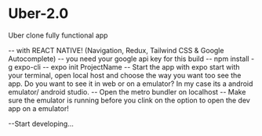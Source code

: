 # Uber-2.0
Uber clone fully functional app

-- with REACT NATIVE! (Navigation, Redux, Tailwind CSS & Google Autocomplete)
-- you need your google api key for this build
--  npm install -g expo-cli
--  expo init ProjectName
-- Start the app with expo start with your terminal, open local host and choose the way you want too see the app. Do you want to see it in web or on a emulator?
   In my case its a android emulator/ android studio.
-- Open the metro bundler on localhost
-- Make sure the emulator is running before you clink on the option to open the dev app on a emulator!

--Start developing...
